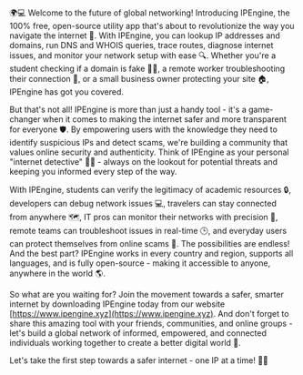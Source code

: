 🌍💻 Welcome to the future of global networking! Introducing IPEngine, the 100% free, open-source utility app that's about to revolutionize the way you navigate the internet 🚀. With IPEngine, you can lookup IP addresses and domains, run DNS and WHOIS queries, trace routes, diagnose internet issues, and monitor your network setup with ease 🔍. Whether you're a student checking if a domain is fake 👨‍🎓, a remote worker troubleshooting their connection 🏢, or a small business owner protecting your site 🏠, IPEngine has got you covered.

But that's not all! IPEngine is more than just a handy tool - it's a game-changer when it comes to making the internet safer and more transparent for everyone 🛡️. By empowering users with the knowledge they need to identify suspicious IPs and detect scams, we're building a community that values online security and authenticity. Think of IPEngine as your personal "internet detective" 👮‍♀️ - always on the lookout for potential threats and keeping you informed every step of the way.

With IPEngine, students can verify the legitimacy of academic resources 🔒, developers can debug network issues 💻, travelers can stay connected from anywhere 🗺️, IT pros can monitor their networks with precision 👥, remote teams can troubleshoot issues in real-time 🕒, and everyday users can protect themselves from online scams 🚫. The possibilities are endless! And the best part? IPEngine works in every country and region, supports all languages, and is fully open-source - making it accessible to anyone, anywhere in the world 🌎.

So what are you waiting for? Join the movement towards a safer, smarter internet by downloading IPEngine today from our website [https://www.ipengine.xyz](https://www.ipengine.xyz). And don't forget to share this amazing tool with your friends, communities, and online groups - let's build a global network of informed, empowered, and connected individuals working together to create a better digital world 🌟.

Let's take the first step towards a safer internet - one IP at a time! 💪🏽